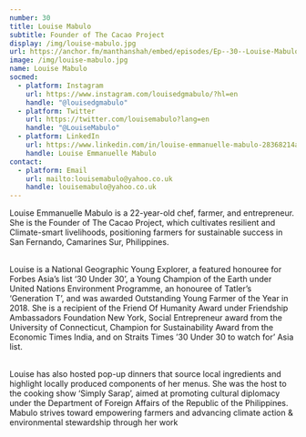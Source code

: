 ```yaml
---
number: 30
title: Louise Mabulo
subtitle: Founder of The Cacao Project
display: /img/louise-mabulo.jpg
url: https://anchor.fm/manthanshah/embed/episodes/Ep--30--Louise-Mabulo-Founder-of-The-Cacao-Project-e19ha5b/a-a6q39aa
image: /img/louise-mabulo.jpg
name: Louise Mabulo
socmed:
  - platform: Instagram
    url: https://www.instagram.com/louisedgmabulo/?hl=en
    handle: "@louisedgmabulo"
  - platform: Twitter
    url: https://twitter.com/louisemabulo?lang=en
    handle: "@LouiseMabulo"
  - platform: LinkedIn
    url: https://www.linkedin.com/in/louise-emmanuelle-mabulo-28368214a/?originalSubdomain=ph
    handle: Louise Emmanuelle Mabulo
contact:
  - platform: Email
    url: mailto:louisemabulo@yahoo.co.uk
    handle: louisemabulo@yahoo.co.uk
---
```

<!--StartFragment-->

Louise Emmanuelle Mabulo is a 22-year-old chef, farmer, and entrepreneur. She is the Founder of The Cacao Project, which cultivates resilient and Climate-smart livelihoods, positioning farmers for sustainable success in San Fernando, Camarines Sur, Philippines.

\
Louise is a National Geographic Young Explorer, a featured honouree for Forbes Asia’s list ‘30 Under 30’, a Young Champion of the Earth under United Nations Environment Programme, an honouree of Tatler’s ‘Generation T’, and was awarded Outstanding Young Farmer of the Year in 2018. She is a recipient of the Friend Of Humanity Award under Friendship Ambassadors Foundation New York, Social Entrepreneur award from the University of Connecticut, Champion for Sustainability Award from the Economic Times India, and on Straits Times ’30 Under 30 to watch for’ Asia list.

\
Louise has also hosted pop-up dinners that source local ingredients and highlight locally produced components of her menus. She was the host to the cooking show ‘Simply Sarap’, aimed at promoting cultural diplomacy under the Department of Foreign Affairs of the Republic of the Philippines. Mabulo strives toward empowering farmers and advancing climate action & environmental stewardship through her work

<!--EndFragment-->